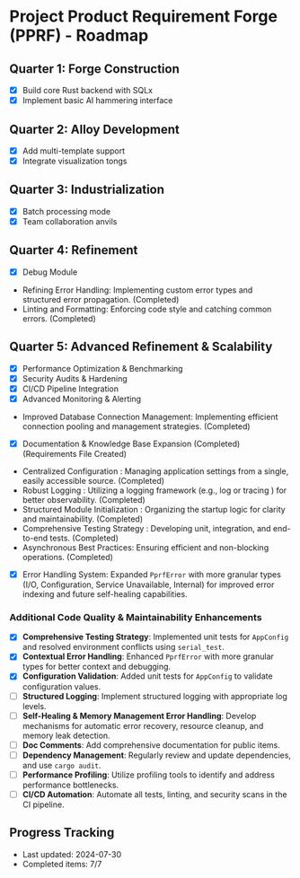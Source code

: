# Project Product Requirement Forge (PPRF) - Roadmap

## Quarter 1: Forge Construction
- [x] Build core Rust backend with SQLx
- [x] Implement basic AI hammering interface

## Quarter 2: Alloy Development
- [x] Add multi-template support
- [x] Integrate visualization tongs

## Quarter 3: Industrialization
- [x] Batch processing mode
- [x] Team collaboration anvils

## Quarter 4: Refinement
- [x] Debug Module
- Refining Error Handling: Implementing custom error types and structured error propagation. (Completed)
- Linting and Formatting: Enforcing code style and catching common errors. (Completed)

## Quarter 5: Advanced Refinement & Scalability
- [x] Performance Optimization & Benchmarking
- [x] Security Audits & Hardening
- [x] CI/CD Pipeline Integration
- [x] Advanced Monitoring & Alerting
- Improved Database Connection Management: Implementing efficient connection pooling and management strategies. (Completed)
- [x] Documentation & Knowledge Base Expansion (Completed) (Requirements File Created)
- Centralized Configuration : Managing application settings from a single, easily accessible source. (Completed)
- Robust Logging : Utilizing a logging framework (e.g., log or tracing ) for better observability. (Completed)
- Structured Module Initialization : Organizing the startup logic for clarity and maintainability. (Completed)
- Comprehensive Testing Strategy : Developing unit, integration, and end-to-end tests. (Completed)
- Asynchronous Best Practices: Ensuring efficient and non-blocking operations. (Completed)
- [x] Error Handling System: Expanded `PprfError` with more granular types (I/O, Configuration, Service Unavailable, Internal) for improved error indexing and future self-healing capabilities.

### Additional Code Quality & Maintainability Enhancements
- [x] **Comprehensive Testing Strategy**: Implemented unit tests for `AppConfig` and resolved environment conflicts using `serial_test`.
- [x] **Contextual Error Handling**: Enhanced `PprfError` with more granular types for better context and debugging.
- [x] **Configuration Validation**: Added unit tests for `AppConfig` to validate configuration values.
- [ ] **Structured Logging**: Implement structured logging with appropriate log levels.
- [ ] **Self-Healing & Memory Management Error Handling**: Develop mechanisms for automatic error recovery, resource cleanup, and memory leak detection.
- [ ] **Doc Comments**: Add comprehensive documentation for public items.
- [ ] **Dependency Management**: Regularly review and update dependencies, and use `cargo audit`.
- [ ] **Performance Profiling**: Utilize profiling tools to identify and address performance bottlenecks.
- [ ] **CI/CD Automation**: Automate all tests, linting, and security scans in the CI pipeline.

## Progress Tracking
- Last updated: 2024-07-30
- Completed items: 7/7